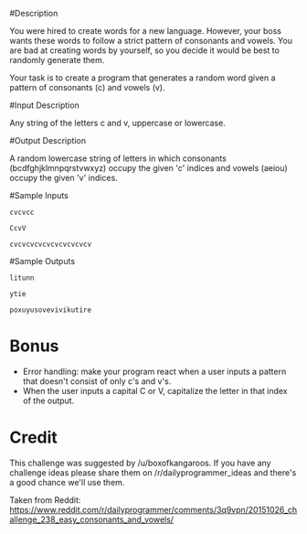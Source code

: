 #Description

You were hired to create words for a new language. However, your boss wants these words to follow a strict pattern of consonants and vowels. You are bad at creating words by yourself, so you decide it would be best to randomly generate them.

Your task is to create a program that generates a random word given a pattern of consonants (c) and vowels (v).

#Input Description

Any string of the letters c and v, uppercase or lowercase.

#Output Description

A random lowercase string of letters in which consonants (bcdfghjklmnpqrstvwxyz) occupy the given 'c' indices and vowels (aeiou) occupy the given 'v' indices.

#Sample Inputs

    cvcvcc

    CcvV

    cvcvcvcvcvcvcvcvcvcv

#Sample Outputs

    litunn

    ytie

    poxuyusovevivikutire

# Bonus

* Error handling: make your program react when a user inputs a pattern that doesn't consist of only c's and v's.
* When the user inputs a capital C or V, capitalize the letter in that index of the output.

# Credit

This challenge was suggested by /u/boxofkangaroos. If you have any challenge ideas please share them on /r/dailyprogrammer_ideas and there's a good chance we'll use them.

Taken from Reddit: https://www.reddit.com/r/dailyprogrammer/comments/3q9vpn/20151026_challenge_238_easy_consonants_and_vowels/